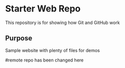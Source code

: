 # Starter Web Repo

This repository is for showing how Git and GitHub work

## Purpose

Sample website with plenty of files for demos

#remote repo has been changed here
